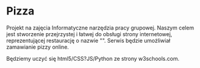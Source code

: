 # Pizza
Projekt na zajęcia Informatyczne narzędzia pracy grupowej.
Naszym celem jest stworzenie przejrzystej i łatwej do obsługi strony internetowej, reprezentującej restaurację o nazwie "". Serwis będzie umożliwiał zamawianie pizzy online.


Będziemy uczyć się html5/CSS?JS/Python ze strony w3schools.com.
